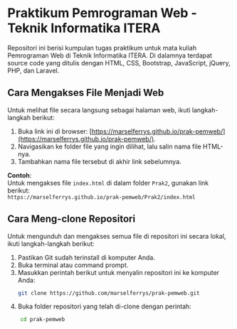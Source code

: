 # Praktikum Pemrograman Web - Teknik Informatika ITERA

Repositori ini berisi kumpulan tugas praktikum untuk mata kuliah Pemrograman Web di Teknik Informatika ITERA. Di dalamnya terdapat source code yang ditulis dengan HTML, CSS, Bootstrap, JavaScript, jQuery, PHP, dan Laravel.

## Cara Mengakses File Menjadi Web

Untuk melihat file secara langsung sebagai halaman web, ikuti langkah-langkah berikut:

1. Buka link ini di browser: [https://marselferrys.github.io/prak-pemweb/](https://marselferrys.github.io/prak-pemweb/).
2. Navigasikan ke folder file yang ingin dilihat, lalu salin nama file HTML-nya.
3. Tambahkan nama file tersebut di akhir link sebelumnya.

**Contoh**:  
Untuk mengakses file `index.html` di dalam folder `Prak2`, gunakan link berikut:  
`https://marselferrys.github.io/prak-pemweb/Prak2/index.html`

## Cara Meng-clone Repositori

Untuk mengunduh dan mengakses semua file di repositori ini secara lokal, ikuti langkah-langkah berikut:

1. Pastikan Git sudah terinstall di komputer Anda.
2. Buka terminal atau command prompt.
3. Masukkan perintah berikut untuk menyalin repositori ini ke komputer Anda:
   ```bash
   git clone https://github.com/marselferrys/prak-pemweb.git
4. Buka folder repositori yang telah di-clone dengan perintah:
```bash
    cd prak-pemweb
